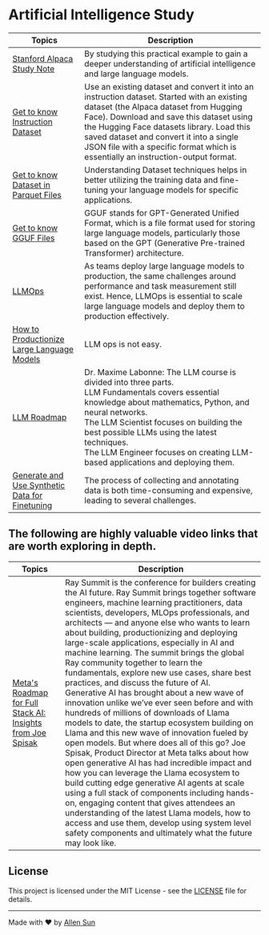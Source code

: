 # Artificial Intelligence Study

|Topics|Description|
|-|-|
|[Stanford Alpaca Study Note](https://github.com/AlleninTaipei/Artificial-Intelligence-Study/blob/main/Stanford%20Alpaca%20Study%20Note.md)|By studying this practical example to gain a deeper understanding of artificial intelligence and large language models.|
|[Get to know Instruction Dataset](https://github.com/AlleninTaipei/Artificial-Intelligence-Study/blob/main/Get%20to%20know%20Instruction%20Dataset.md#get-to-know-instruction-dataset)|Use an existing dataset and convert it into an instruction dataset. Started with an existing dataset (the Alpaca dataset from Hugging Face). Download and save this dataset using the Hugging Face datasets library. Load this saved dataset and convert it into a single JSON file with a specific format which is essentially an instruction-output format.|
|[Get to know Dataset in Parquet Files](https://github.com/AlleninTaipei/Artificial-Intelligence-Study/blob/main/Get%20to%20know%20Dataset%20in%20Parquet%20Files.md)|Understanding Dataset techniques helps in better utilizing the training data and fine-tuning your language models for specific applications.|
|[Get to know GGUF Files](https://github.com/AlleninTaipei/Artificial-Intelligence-Study/blob/main/Get%20to%20know%20GGUF%20Files.md)|GGUF stands for GPT-Generated Unified Format, which is a file format used for storing large language models, particularly those based on the GPT (Generative Pre-trained Transformer) architecture.|
|[LLMOps](https://github.com/AlleninTaipei/Artificial-Intelligence-Study/blob/main/LLMOps.md#llmops)|As teams deploy large language models to production, the same challenges around performance and task measurement still exist. Hence, LLMOps is essential to scale large language models and deploy them to production effectively.|
|[How to Productionize Large Language Models](https://github.com/AlleninTaipei/Artificial-Intelligence-Study/blob/main/How%20to%20Productionize%20Large%20Language%20Models.md)|LLM ops is not easy.|
|[LLM Roadmap](https://github.com/AlleninTaipei/Artificial-Intelligence-Study/blob/main/LLM%20Roadmap.md)|Dr. Maxime Labonne: The LLM course is divided into three parts.<br>LLM Fundamentals covers essential knowledge about mathematics, Python, and neural networks.<br> The LLM Scientist focuses on building the best possible LLMs using the latest techniques.<br>The LLM Engineer focuses on creating LLM-based applications and deploying them.|
|[Generate and Use Synthetic Data for Finetuning](https://github.com/AlleninTaipei/Artificial-Intelligence-Study/blob/main/Generate%20and%20Use%20Synthetic%20Data%20for%20Finetuning.md)|The process of collecting and annotating data is both time-consuming and expensive, leading to several challenges.|

## The following are highly valuable video links that are worth exploring in depth.

|Topics|Description|
|-|-|
|[Meta's Roadmap for Full Stack AI: Insights from Joe Spisak](https://www.youtube.com/watch?v=QS7C3ZCI8Dw&t=180s&pp=ygUMbWV0YSByb2FkbWFw)|Ray Summit is the conference for builders creating the AI future. Ray Summit brings together software engineers, machine learning practitioners, data scientists, developers, MLOps professionals, and architects — and anyone else who wants to learn about building, productionizing and deploying large-scale applications, especially in AI and machine learning. The summit brings the global Ray community together to learn the fundamentals, explore new use cases, share best practices, and discuss the future of AI.<br>Generative AI has brought about a new wave of innovation unlike we’ve ever seen before and with hundreds of millions of downloads of Llama models to date, the startup ecosystem building on Llama and this new wave of innovation fueled by open models. But where does all of this go? Joe Spisak, Product Director at Meta talks about how open generative AI has had incredible impact and how you can leverage the Llama ecosystem to build cutting edge generative AI agents at scale using a full stack of components including hands-on, engaging content that gives attendees an understanding of the latest Llama models, how to access and use them, develop using system level safety components and ultimately what the future may look like.|

## License

This project is licensed under the MIT License - see the [LICENSE](LICENSE) file for details.

---

Made with ❤️ by [Allen Sun](https://github.com/allenintaipei)
